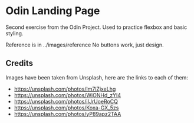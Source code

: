 # Odin Landing Page
Second exercise from the Odin Project.
Used to practice flexbox and basic styling.

Reference is in ../images/reference
No buttons work, just design.

## Credits
Images have been taken from Unsplash, here are the links to each of them:
- https://unsplash.com/photos/Im7lZjxeLhg
- https://unsplash.com/photos/WiONHd_zYI4
- https://unsplash.com/photos/iIJrUoeRoCQ
- https://unsplash.com/photos/Koxa-GX_5zs
- https://unsplash.com/photos/yP89apz2TAA